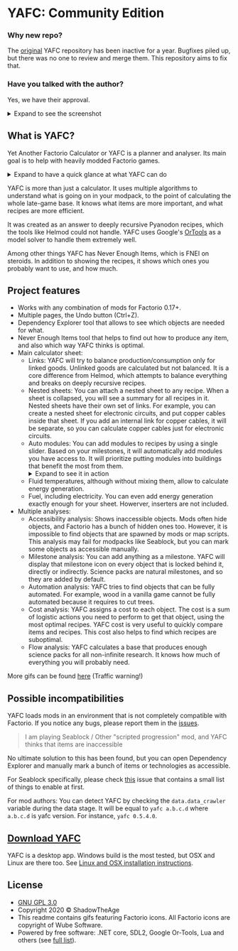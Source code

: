 # YAFC: Community Edition
### Why new repo?
The [original](https://github.com/ShadowTheAge/yafc) YAFC repository has been inactive for a year. Bugfixes piled up, but there was no one to review and merge them. This repository aims to fix that.

### Have you talked with the author?
Yes, we have their approval.
<details>
<summary>Expand to see the screenshot</summary>
<IMG src="/Docs/Media/yafc_author_approval.png"  alt="yafc_author_approval.png"/>
</details>

## What is YAFC?
Yet Another Factorio Calculator or YAFC is a planner and analyser. Its main goal is to help with heavily modded Factorio games.

<details>
<summary>Expand to have a quick glance at what YAFC can do</summary>
<IMG src="/Docs/Media/Main.gif"  alt="Main.gif"/>
</details>

YAFC is more than just a calculator. It uses multiple algorithms to understand what is going on in your modpack, to the point of calculating the whole late-game base. It knows what items are more important, and what recipes are more efficient.

It was created as an answer to deeply recursive Pyanodon recipes, which the tools like Helmod could not handle. YAFC uses Google's [OrTools](https://developers.google.com/optimization) as a model solver to handle them extremely well.

Among other things YAFC has Never Enough Items, which is FNEI on steroids. In addition to showing the recipes, it shows which ones you probably want to use, and how much.

## Project features
- Works with any combination of mods for Factorio 0.17+.
- Multiple pages, the Undo button (Ctrl+Z).
- Dependency Explorer tool that allows to see which objects are needed for what.
- Never Enough Items tool that helps to find out how to produce any item, and also which way YAFC thinks is optimal.
- Main calculator sheet:
    - Links: YAFC will try to balance production/consumption only for linked goods. Unlinked goods are calculated but not balanced. It is a core difference from Helmod, which attempts to balance everything and breaks on deeply recursive recipes.
    - Nested sheets: You can attach a nested sheet to any recipe. When a sheet is collapsed, you will see a summary for all recipes in it. Nested sheets have their own set of links. For example, you can create a nested sheet for electronic circuits, and put copper cables inside that sheet. If you add an internal link for copper cables, it will be separate, so you can calculate copper cables just for electronic circuits.
    - Auto modules: You can add modules to recipes by using a single slider. Based on your milestones, it will automatically add modules you have access to. It will prioritize putting modules into buildings that benefit the most from them. <details><summary>Expand to see it in action</summary><IMG src="/Docs/Media/AutoModules.gif"  alt="AutoModules.gif"/></details>
    - Fluid temperatures, although without mixing them, allow to calculate energy generation.
    - Fuel, including electricity. You can even add energy generation exactly enough for your sheet. Howerver, inserters are not included.
- Multiple analyses:
    - Accessibility analysis: Shows inaccessible objects. Mods often hide objects, and Factorio has a bunch of hidden ones too. However, it is impossible to find objects that are spawned by mods or map scripts. This analysis may fail for modpacks like Seablock, but you can mark some objects as accessible manually.
    - Milestone analysis: You can add anything as a milestone. YAFC will display that milestone icon on every object that is locked behind it, directly or indirectly. Science packs are natural milestones, and so they are added by default.
    - Automation analysis: YAFC tries to find objects that can be fully automated. For example, wood in a vanilla game cannot be fully automated because it requires to cut trees.
    - Cost analysis: YAFC assigns a cost to each object. The cost is a sum of logistic actions you need to perform to get that object, using the most optimal recipes. YAFC cost is very useful to quickly compare items and recipes. This cost also helps to find which recipes are suboptimal.
    - Flow analysis: YAFC calculates a base that produces enough science packs for all non-infinite research. It knows how much of everything you will probably need.

More gifs can be found [here](/Docs/Gifs.md) (Traffic warning!)

## Possible incompatibilities

YAFC loads mods in an environment that is not completely compatible with Factorio. If you notice any bugs, please report them in the [issues](https://github.com/have-fun-was-taken/yafc-ce/issues).

> I am playing Seablock / Other "scripted progression" mod, and YAFC thinks that items are inaccessible

No ultimate solution to this has been found, but you can open Dependency Explorer and manually mark a bunch of items or technologies as accessible.

For Seablock specifically, please check [this](https://github.com/ShadowTheAge/yafc/issues/31) issue that contains a small list of things to enable at first.

For mod authors: You can detect YAFC by checking the `data.data_crawler` variable during the data stage. It will be equal to `yafc a.b.c.d` where `a.b.c.d` is yafc version. For instance, `yafc 0.5.4.0`.
	
## **[Download YAFC](https://github.com/have-fun-was-taken/yafc-ce/releases)**

YAFC is a desktop app. Windows build is the most tested, but OSX and Linux are there too. See [Linux and OSX installation instructions](/Docs/LinuxOsxInstall.md).

## License
- [GNU GPL 3.0](/LICENSE)
- Copyright 2020 © ShadowTheAge
- This readme contains gifs featuring Factorio icons. All Factorio icons are copyright of Wube Software.
- Powered by free software: .NET core, SDL2, Google Or-Tools, Lua and others (see [full list](/licenses.txt)).
